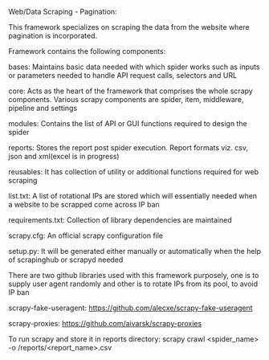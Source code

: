 Web/Data Scraping - Pagination:

This framework specializes on scraping the data from the website where pagination is incorporated.

Framework contains the following components:

bases:
Maintains basic data needed with which spider works such as inputs or parameters needed to handle API request calls, selectors and URL

core:
Acts as the heart of the framework that comprises the whole scrapy components. Various scrapy components are spider, item, middleware, pipeline and settings

modules:
Contains the list of API or GUI functions required to design the spider

reports:
Stores the report post spider execution. Report formats viz. csv, json and xml(excel is in progress)

reusables:
It has collection of utility or additional functions required for web scraping

list.txt:
A list of rotational IPs are stored which will essentially needed when a website to be scrapped come across IP ban

requirements.txt:
Collection of library dependencies are maintained

scrapy.cfg:
An official scrapy configuration file

setup.py:
It will be generated either manually or automatically when the help of scrapinghub or scrapyd needed

There are two github libraries used with this framework purposely, one is to supply user agent randomly and other is to rotate IPs from its pool, to avoid IP ban

scrapy-fake-useragent:
https://github.com/alecxe/scrapy-fake-useragent

scrapy-proxies:
https://github.com/aivarsk/scrapy-proxies

To run scrapy and store it in reports directory:
scrapy crawl <spider_name> -o /reports/<report_name>.csv
